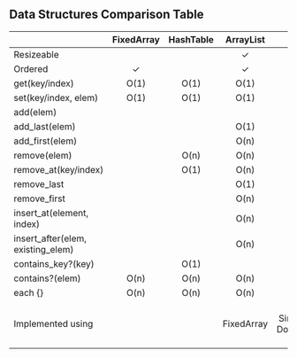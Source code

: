 
## Data Structures Comparison Table

|          | FixedArray | HashTable | ArrayList | LinkedList | Tree | Map/Dict/Hash | Set |
| :-------------------------------- | :-: | :-: | :-: | :-: | :-: | :-: | :-: |
| Resizeable                        |   |   | ✓ | ✓ | ✓ | ✓ | ✓ |
| Ordered                           | ✓ |   | ✓ | ✓ | ✓ |   |   |
| get(key/index)                    | O(1) | O(1) | O(1) | O(n) | O(log(n)) | O(1) | O(1) |
| set(key/index, elem)              | O(1) | O(1) | O(1) | O(n) | O(log(n)) | O(1) |      |
| add(elem)                         |      |      |      |      | O(log(n)) |      | O(1) |
| add_last(elem)                    |      |      | O(1) | O(1) |           |      |      |
| add_first(elem)                   |      |      | O(n) | O(1) |           |      |      |
| remove(elem)                      |      | O(n) | O(n) | O(1) | O(log(n)) | O(n) | O(1) |
| remove_at(key/index)              |      | O(1) | O(n) | O(n) | O(log(n)) | O(1) |      |
| remove_last                       |      |      | O(1) | O(n)/O(1)* |     |      |      |
| remove_first                      |      |      | O(n) | O(1) |           |      |      |
| insert_at(element, index)         |      |      | O(n) | O(n) | O(log(n)) |      |      |
| insert_after(elem, existing_elem) |      |      | O(n) | O(1) | O(log(n)) |      |      |
| contains_key?(key)                |      | O(1) |      |      |           | O(1) |      |
| contains?(elem)                   | O(n) | O(n) | O(n) | O(n) | O(log(n)) | O(n) | O(1) |
| each {}                           | O(n) | O(n) | O(n) | O(n) | O(n)      | O(n) | O(n) |
| Implemented using |  |  | FixedArray | SinglyLinkedNode DoublyLinkedNode | BidirectionalNode | HashTable FixedArray ArrayList Tree | HashTable FixedArray ArrayList Tree |
